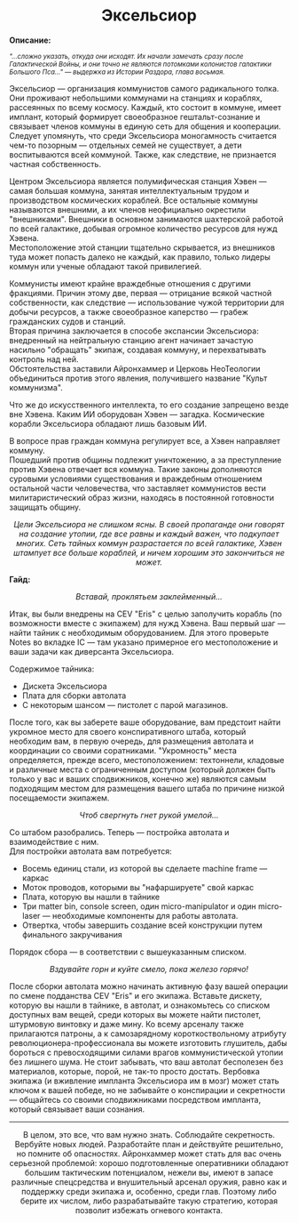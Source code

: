 <h1 align="center">Эксельсиор</h1>
<p><strong>Описание:</strong></p>
<p>
<sub><em>"...сложно указать, откуда они исходят. Их начали замечать сразу после Галактической Войны, и они точно не являются потомками колонистов галактики Большого Пса..." — выдержка из Истории Раздора, глава восьмая.</em></sub>
</p>
<p>Эксельсиор — организация коммунистов самого радикального толка. Они проживают небольшими коммунами на станциях и кораблях, рассеянных по всему космосу. Каждый, кто состоит в коммуне, имеет имплант, который формирует своеобразное гештальт-сознание и связывает членов коммуны в единую сеть для общения и кооперации. Следует упомянуть, что среди Эксельсиора моногамность считается чем-то позорным — отдельных семей не существует, а дети воспитываются всей коммуной. Также, как следствие, не признается частная собственность.</p>
<p>Центром Эксельсиора является полумифическая станция Хэвен — самая большая коммуна, занятая интеллектуальным трудом и производством космических кораблей. Все остальные коммуны называются внешними, а их членов неофициально окрестили "внешниками". Внешники в основном занимаются шахтерской работой по всей галактике, добывая огромное количество ресурсов для нужд Хэвена.
<br>Местоположение этой станции тщательно скрывается, из внешников туда может попасть далеко не каждый, как правило, только лидеры коммун или ученые обладают такой привилегией.
</p>
<p>Коммунисты имеют крайне враждебные отношения с другими фракциями. Причин этому две, первая — отрицание всякой частной собственности,  как следствие — использование чужой территории для добычи ресурсов, а также своеобразное каперство — грабеж гражданских судов и станций.
<br>
Вторая причина заключается в способе экспансии Эксельсиора: внедренный на нейтральную станцию агент начинает зачастую насильно "обращать" экипаж, создавая коммуну, и перехватывать контроль над ней.
<br> Обстоятельства заставили Айронхаммер и Церковь НеоТеологии объединиться против этого явления, получившего название "Культ коммунизма".
</p>
<p> Что же до искусственного интеллекта, то его создание запрещено везде вне Хэвена. Каким ИИ оборудован Хэвен — загадка. Космические корабли Эксельсиора обладают лишь базовым ИИ.
</p>
<p>В вопросе прав граждан коммуна регулирует все, а Хэвен направляет коммуну.
<br> Пошедший против общины подлежит уничтожению, а за преступление против Хэвена отвечает вся коммуна. Такие законы дополняются суровыми условиями существования и враждебным отношением остальной части человечества, что заставляет коммунистов вести милитаристический образ жизни, находясь в постоянной готовности защищать общину.
</p>
<p align="center">
<em>Цели Эксельсиора не слишком ясны. В своей пропаганде они говорят на создание утопии, где все равны и каждый важен, что подкупает многих. Сеть тайных коммун разрастается по всей галактике, Хэвен штампует все больше кораблей, и ничем хорошим это закончиться не может.</em>
</p>
<p><strong>Гайд:</strong></p>
<p align="center"> <em> Вставай, проклятьем заклейменный... </em> </p>
<p>
Итак, вы были внедрены на CEV "Eris" с целью заполучить корабль (по возможности вместе с экипажем) для нужд Хэвена.
Ваш первый шаг — найти тайник с необходимым оборудованием. Для этого проверьте Notes во вкладке IC — там указано примерное его местоположение и ваши задачи как диверсанта Эксельсиора.</p>
<p>Содержимое тайника:
<ul> 
<li>Дискета Эксельсиора
<li>Плата для сборки автолата
<li>С некоторым шансом — пистолет с парой магазинов.
</ul>
<p>После того, как вы заберете ваше оборудование, вам предстоит найти укромное место для своего конспиративного штаба, который необходим вам, в первую очередь, для размещения автолата и координации со своими соратниками. "Укромность" места определяется, прежде всего, местоположением: техтоннели, кладовые и различные места с ограниченным доступом (который должен быть только у вас и ваших сподвижников, конечно же) являются самым подходящим местом для размещения вашего штаба по причине низкой посещаемости экипажем.
</p>
<p align="center"> <em> Чтоб свергнуть гнет рукой умелой... </em> </p>
<p>Со штабом разобрались. Теперь — постройка автолата и взаимодействие с ним.
<br>Для постройки автолата вам потребуется:
<ul>
<li>Восемь единиц стали, из которой вы сделаете machine frame — каркас
<li>Моток проводов, которыми вы "нафаршируете" свой каркас
<li>Плата, которую вы нашли в тайнике
<li>Три matter bin, console screen, один micro-manipulator и один micro-laser — необходимые компоненты для работы автолата.
<li>Отвертка, чтобы завершить создание всей конструкции путем финального закручивания
</ul>
</p>
<p>
Порядок сбора — в соответствии с вышеуказанным списком.
</p>
<p> <p align="center"> <em> Вздувайте горн и куйте смело, пока железо горячо! </em> </p>
После сборки автолата можно начинать активную фазу вашей операции по смене подданства CEV "Eris" и его экипажа. Вставьте дискету, которую вы нашли в тайнике, в автолат, и ознакомьтесь со списком доступных вам вещей, среди которых вы можете найти пистолет, штурмовую винтовку и даже мину. Ко всему арсеналу также прилагаются патроны, а к самозарядному короткоствольному атрибуту революционера-профессионала вы можете изготовить глушитель, дабы бороться с превосходящими силами врагов коммунистической утопии без лишнего шума. Не стоит забывать, что ваш автолат бесполезен без материалов, которые, порой, не так-то просто достать. Вербовка экипажа (и вживление импланта Эксельсиора им в мозг) может стать ключом к вашей победе, но не забывайте о конспирации и секретности — общайтесь со своими сподвижниками посредством импланта, который связывает ваши сознания.
</p>

<hr>

<p align="center"> В целом, это все, что вам нужно знать. Соблюдайте секретность. Вербуйте новых людей. Разработайте план и действуйте решительно, но помните об опасностях. Айронхаммер может стать для вас очень серьезной проблемой: хорошо подготовленные оперативники обладают большим тактическим потенциалом, нежели вы, имеют в запасе различные спецсредства и внушительный арсенал оружия, равно как и поддержку среди экипажа и, особенно, среди глав. Поэтому либо берите их числом, либо разрабатывайте такую стратегию, которая позволит избежать огневого контакта.</p>
